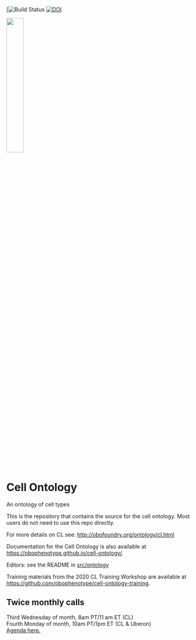[![Build Status](https://github.com/obophenotype/cell-ontology/workflows/CI/badge.svg
)
[![DOI](https://zenodo.org/badge/13996/obophenotype/cell-ontology.svg)](https://zenodo.org/badge/latestdoi/13996/obophenotype/cell-ontology)


<img src="https://user-images.githubusercontent.com/112839/107354015-9375bb00-6ac5-11eb-9394-7318df343ec2.png" width=30% height=30%>


# Cell Ontology 


An ontology of cell types

This is the repository that contains the source for the cell ontology. Most users do not need to use this repo directly.

For more details on CL see:
http://obofoundry.org/ontology/cl.html

Documentation for the Cell Ontology is also available at https://obophenotype.github.io/cell-ontology/.

Editors: see the README in [src/ontology](src/ontology)

Training materials from the 2020 CL Training Workshop are available at https://github.com/obophenotype/cell-ontology-training.


## Twice monthly calls
  
Third Wednesday of month, 8am PT/11 am ET (CL)  
Fourth Monday of month, 10am PT/1pm ET (CL & Uberon)  
[Agenda here.](https://docs.google.com/document/d/1XvMbNvr0FEsdqGhg79BYCYEHSqUxRHMcvhbGizEAht8/edit)  

